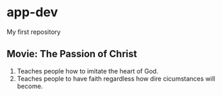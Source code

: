 # app-dev
My first repository

## Movie: The Passion of Christ
1. Teaches people how to imitate the heart of God.
2. Teaches people to have faith regardless how dire cicumstances will become.

